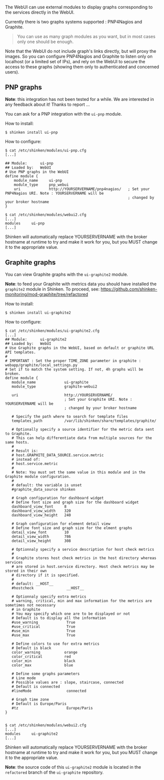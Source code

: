 The WebUI can use external modules to display graphs corresponding to the services directly in the WebUI.

Currently there is two graphs systems supported : PNP4Nagios and Graphite.

> You can use as many graph modules as you want, but in most cases only one should be enough.

Note that the WebUI do not include graph's links directly, but will proxy the images. So you can configure PNP4Nagios and Graphite to listen only on localhost (or a limited set of IPs), and rely on the WebUI to secure the access to these graphs (showing them only to authenticated and concerned users).

## PNP graphs

**Note**: this integration has not been tested for a while. We are interested in any feedback about it! Thanks to report ...

You can ask for a PNP integration with the `ui-pnp` module. 

How to install:
```
$ shinken install ui-pnp
```

How to configure:
```
$ cat /etc/shinken/modules/ui-pnp.cfg
[...]

## Module:      ui-pnp
## Loaded by:   WebUI
# Use PNP graphs in the WebUI
define module {
    module_name     ui-pnp
    module_type     pnp_webui
    uri             http://YOURSERVERNAME/pnp4nagios/   ; Set your PNP4Nagios URI. Note : YOURSERVERNAME will be
                                                        ; changed by your broker hostname
}

$ cat /etc/shinken/modules/webui2.cfg
[...]
modules     ui-pnp
[...]
```

Shinken will automatically replace YOURSERVERNAME with the broker hostname at runtime to try and make it work for you, but you MUST change it to the appropriate value.


## Graphite graphs

You can view Graphite graphs with the `ui-graphite2` module.

**Note**: to feed your Graphite with metrics data you should have installed the `graphite2` module in Shinken. To proceed, see: https://github.com/shinken-monitoring/mod-graphite/tree/refactored

How to install:
```
$ shinken install ui-graphite2
```

How to configure:
```
$ cat /etc/shinken/modules/ui-graphite2.cfg
[...]
## Module:      ui-graphite2
## Loaded by:   WebUI
# Use Graphite graphs in the WebUI, based on default or graphite URL API templates.
#
# IMPORTANT : Set the proper TIME_ZONE parameter in graphite : webapp/graphite/local_settings.py
# Set if to match the system setting. If not, 4h graphs will be broken.
define module {
   module_name             ui-graphite
   module_type             graphite-webui2

   uri                     http://YOURSERVERNAME/
                           ; Set your Graphite URI. Note : YOURSERVERNAME will be
                           ; changed by your broker hostname

   # Specify the path where to search for template files
   templates_path          /var/lib/shinken/share/templates/graphite/

   # Optionally specify a source identifier for the metric data sent to Graphite.
   # This can help differentiate data from multiple sources for the same hosts.
   #
   # Result is:
   # host.GRAPHITE_DATA_SOURCE.service.metric
   # instead of:
   # host.service.metric
   #
   # Note: You must set the same value in this module and in the Graphite module configuration.
   #
   # default: the variable is unset
   #graphite_data_source shinken

   # Graph configuration for dashboard widget
   # Define font size and graph size for the dashboard widget
   dashboard_view_font     8
   dashboard_view_width    320
   dashboard_view_height   240

   # Graph configuration for element detail view
   # Define font size and graph size for the elment graphs
   detail_view_font        10
   detail_view_width       786
   detail_view_height      308

   # Optionnaly specify a service description for host check metrics
   #
   # Graphite stores host check metrics in the host directory whereas services
   # are stored in host.service directory. Host check metrics may be stored in their own
   # directory if it is specified.
   #
   # default: __HOST__
   #hostcheck               __HOST__

   # Optionnaly specify extra metrics
   # warning, critical, min and max information for the metrics are sometimes not necessary
   # in Graphite
   # You may specify which one are to be displayed or not
   # Default is to display all the information
   #use_warning             True
   #use_critical            True
   #use_min                 True
   #use_max                 True

   # Define colors to use for extra metrics
   # Default is black
   color_warning           orange
   color_critical          red
   color_min               black
   color_max               blue

   # Define some graphs parameters
   # Line mode
   # Possible values are : slope, staircase, connected
   # Default is connected
   #lineMode                connected

   # Graph time zone
   # Default is Europe/Paris
   #tz                      Europe/Paris
}


$ cat /etc/shinken/modules/webui2.cfg
[...]
modules     ui-graphite2
[...]
```

Shinken will automatically replace YOURSERVERNAME with the broker hostname at runtime to try and make it work for you, but you MUST change it to the appropriate value.

**Note**: the source code of this `ui-graphite2` module is located in the `refactored` branch of the `ui-graphite` repository.